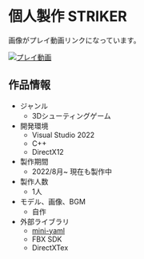# 個人製作 STRIKER

画像がプレイ動画リンクになっています。

[![プレイ動画](https://img.youtube.com/vi/XgiTfmUDh_M/0.jpg)](https://youtu.be/XgiTfmUDh_M)

## 作品情報

- ジャンル
  - 3Dシューティングゲーム
- 開発環境
  - Visual Studio 2022
  - C++
  - DirectX12
- 製作期間
  - 2022/8月~ 現在も製作中
- 製作人数
  - 1人
- モデル、画像、BGM
  - 自作
- 外部ライブラリ
  - [mini-yaml](https://github.com/jimmiebergmann/mini-yaml)
  - FBX SDK
  - DirectXTex
